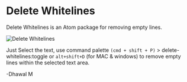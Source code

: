 # Delete Whitelines

Delete Whitelines is an Atom package for removing empty lines.

![Delete Whitelines](https://raw.githubusercontent.com/dhwlm/delete-whitelines/master/screenshot.gif)

Just Select the text, use command palette `(cmd + shift + P)` > delete-whitelines:toggle or `alt+shift+D` (for MAC & windows) to remove empty lines within the selected text area.

-Dhawal M
